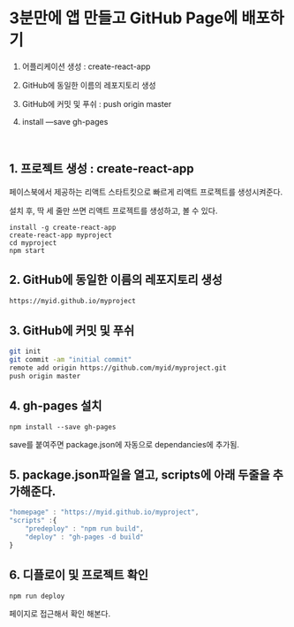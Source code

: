 # 3분만에 앱 만들고 GitHub Page에 배포하기

1. 어플리케이션 생성 : create-react-app

2. GitHub에 동일한 이름의 레포지토리 생성

3. GitHub에 커밋 및 푸쉬 : push origin master

4. install —save gh-pages

   ​

## 1. 프로젝트 생성 : create-react-app

페이스북에서 제공하는 리액트 스타트킷으로 빠르게 리액트 프로젝트를 생성시켜준다.

설치 후, 딱 세 줄만 쓰면 리액트 프로젝트를 생성하고, 볼 수 있다. 

```shell
install -g create-react-app
create-react-app myproject
cd myproject
npm start
```



## 2. GitHub에 동일한 이름의 레포지토리 생성

```html
https://myid.github.io/myproject
```



## 3. GitHub에 커밋 및 푸쉬

```bash
git init
git commit -am "initial commit"
remote add origin https://github.com/myid/myproject.git
push origin master
```



## 4. gh-pages 설치

```shell
npm install --save gh-pages
```

save를 붙여주면 package.json에 자동으로 dependancies에 추가됨.



## 5. package.json파일을 열고, scripts에 아래 두줄을 추가해준다.

```javascript
"homepage" : "https://myid.github.io/myproject",    
"scripts" :{
	"predeploy" : "npm run build",
	"deploy" : "gh-pages -d build"
}
```



## 6. 디플로이 및 프로젝트 확인

```shell
npm run deploy
```

페이지로 접근해서 확인 해본다. 